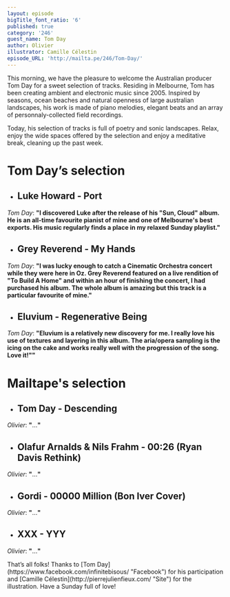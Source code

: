 ```yaml
---
layout: episode
bigTitle_font_ratio: '6'
published: true
category: '246'
guest_name: Tom Day
author: Olivier
illustrator: Camille Célestin
episode_URL: 'http://mailta.pe/246/Tom-Day/'
---
```

<p id="introduction">This morning, we have the pleasure to welcome the Australian producer Tom Day for a sweet selection of tracks. Residing in Melbourne, Tom has been creating ambient and electronic music since 2005. Inspired by seasons, ocean beaches and natural openness of large australian landscapes, his work is made of piano melodies, elegant beats and an array of personnaly-collected field recordings.</p>

<p>Today, his selection of tracks is full of poetry and sonic landscapes. Relax, enjoy the wide spaces offered by the selection and enjoy a meditative break, cleaning up the past week.</p>


# **Tom Day’s selection**

+ ## Luke Howard - Port
_Tom Day_: **"**I discovered Luke after the release of his "Sun, Cloud" album. He is an all-time favourite pianist of mine and one of Melbourne's best exports. His music regularly finds a place in my relaxed Sunday playlist.**"**

+ ## Grey Reverend - My Hands
_Tom Day_: **"**I was lucky enough to catch a Cinematic Orchestra concert while they were here in Oz. Grey Reverend featured on a live rendition of "To Build A Home" and within an hour of finishing the concert, I had purchased his album. The whole album is amazing but this track is a particular favourite of mine.**"**

+ ## Eluvium - Regenerative Being
_Tom Day_: **"**Eluvium is a relatively new discovery for me. I really love his use of textures and layering in this album. The aria/opera sampling is the icing on the cake and works really well with the progression of the song. Love it!"**"**


# Mailtape's selection

+ ## Tom Day - Descending
_Olivier_: **"**...**"** 

+ ## Olafur Arnalds & Nils Frahm - 00:26 (Ryan Davis Rethink)
_Olivier_: **"**...**"**

+ ## Gordi - 00000 Million (Bon Iver Cover)
_Olivier_: **"**...**"**

+ ## XXX - YYY
_Olivier_: **"**...**"**


<p id="outroduction">That’s all folks! Thanks to [Tom Day](https://www.facebook.com/infinitebisous/ "Facebook") for his participation and [Camille Célestin](http://pierrejulienfieux.com/ "Site") for the illustration. Have a Sunday full of love! </p>

